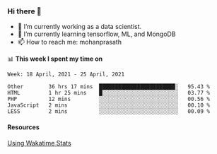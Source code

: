 ### Hi there 👋

- 🔭 I’m currently working as a data scientist.
- 🌱 I’m currently learning tensorflow, ML, and MongoDB
- 📫 How to reach me: mohanprasath

📊 **This week I spent my time on**
<!--START_SECTION:waka-->
```text
Week: 18 April, 2021 - 25 April, 2021

Other        36 hrs 17 mins  ████████████████████████░   95.43 % 
HTML         1 hr 25 mins    █░░░░░░░░░░░░░░░░░░░░░░░░   03.77 % 
PHP          12 mins         ░░░░░░░░░░░░░░░░░░░░░░░░░   00.56 % 
JavaScript   2 mins          ░░░░░░░░░░░░░░░░░░░░░░░░░   00.10 % 
LESS         2 mins          ░░░░░░░░░░░░░░░░░░░░░░░░░   00.09 % 
```
<!--END_SECTION:waka-->

#### Resources
[Using Wakatime Stats](https://github.com/marketplace/actions/waka-readme)
